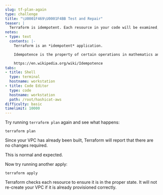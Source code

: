 ```yaml
---
slug: tf-plan-again
type: challenge
title: "\U0001F469‍\U0001F4BB Test and Repair"
teaser: |
  Terraform is idempotent. Each resource in your code will be examined, and if it already exists Terraform will leave it alone.
notes:
- type: text
  contents: |-
    Terraform is an *idempotent* application.

    Idempotence is the property of certain operations in mathematics and computer science whereby they can be applied multiple times without changing the result beyond the initial application.

    https://en.wikipedia.org/wiki/Idempotence
tabs:
- title: Shell
  type: terminal
  hostname: workstation
- title: Code Editor
  type: code
  hostname: workstation
  path: /root/hashicat-aws
difficulty: basic
timelimit: 10000
---
```

Try running `terraform plan` again and see what happens:

```
terraform plan
```

Since your VPC has already been built, Terraform will report that there are no changes required.

This is normal and expected.

Now try running another apply:

```
terraform apply
```

Terraform checks each resource to ensure it is in the proper state. It will not re-create your VPC if it is already provisioned correctly.